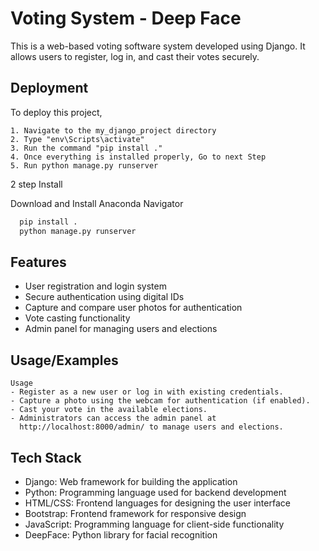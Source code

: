 
# Voting System - Deep Face 

This is a web-based voting software system developed using Django. It allows users to register, log in, and cast their votes securely.

## Deployment

To deploy this project,

    1. Navigate to the my_django_project directory
    2. Type "env\Scripts\activate"
    3. Run the command "pip install ." 
    4. Once everything is installed properly, Go to next Step
    5. Run python manage.py runserver 

2 step Install 

  Download and Install Anaconda Navigator

```bash
  pip install .
  python manage.py runserver
```
## Features
- User registration and login system
- Secure authentication using digital IDs
- Capture and compare user photos for authentication
- Vote casting functionality
- Admin panel for managing users and elections

## Usage/Examples

```
Usage
- Register as a new user or log in with existing credentials.
- Capture a photo using the webcam for authentication (if enabled).
- Cast your vote in the available elections.
- Administrators can access the admin panel at 
  http://localhost:8000/admin/ to manage users and elections.

```
## Tech Stack

- Django: Web framework for building the application
- Python: Programming language used for backend development
- HTML/CSS: Frontend languages for designing the user interface
- Bootstrap: Frontend framework for responsive design
- JavaScript: Programming language for client-side functionality
- DeepFace: Python library for facial recognition

